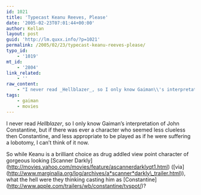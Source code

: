 ```yaml
---
id: 1021
title: 'Typecast Keanu Reeves, Please'
date: '2005-02-23T07:01:44+00:00'
author: Kellan
layout: post
guid: 'http://lm.quxx.info/?p=1021'
permalink: /2005/02/23/typecast-keanu-reeves-please/
typo_id:
    - '1019'
mt_id:
    - '2804'
link_related:
    - ''
raw_content:
    - "I never read _Hellblazer_, so I only know Gaiman\\'s interpretation of John Constantine, but if there was ever a character who seemed less clueless then Constantine, and less appropriate to be played as if he were suffering a lobotomy, I can\\'t think of it now.  \n\nSo while Keanu is a brilliant choice as drug addled view point character of gorgeous looking [Scanner Darkly](http://movies.yahoo.com/movies/feature/ascannerdarklyqt1.html)\n([via](http://www.marginalia.org/log/archives/a_scanner_darkly_trailer.html)), what the hell were they thinking casting him as [Constantine](http://www.apple.com/trailers/wb/constantine/tvspot/)?"
tags:
    - gaiman
    - movies
---
```


I never read *Hellblazer*, so I only know Gaiman’s interpretation of John Constantine, but if there was ever a character who seemed less clueless then Constantine, and less appropriate to be played as if he were suffering a lobotomy, I can’t think of it now.

So while Keanu is a brilliant choice as drug addled view point character of gorgeous looking \[Scanner Darkly\](http://movies.yahoo.com/movies/feature/ascannerdarklyqt1.html) (\[via\](http://www.marginalia.org/log/archives/a*scanner*darkly\_trailer.html)), what the hell were they thinking casting him as \[Constantine\](http://www.apple.com/trailers/wb/constantine/tvspot/)?